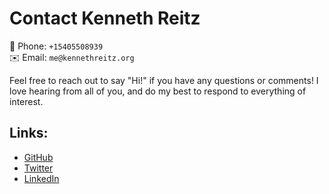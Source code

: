# Contact Kenneth Reitz

<div class="contact-info-item">
  <span>📱 Phone:</span> <code>+15405508939</code>
</div>

<div class="contact-info-item">
  <span>✉️ Email:</span> <code>me@kennethreitz.org</code>
</div>

Feel free to reach out to say "Hi!" if you have any questions or comments!
I love hearing from all of you, and do my best to respond to everything of interest.


## Links:

- [GitHub](https://github.com/kennethreitz)
- [Twitter](https://twitter.com/kennethreitz42)
- [LinkedIn](https://www.linkedin.com/in/kennethreitz/)
